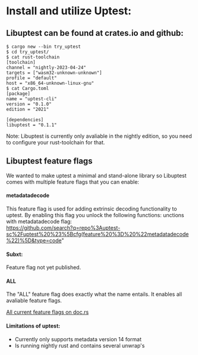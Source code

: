# Install and utilize Uptest:  


## Libuptest can be found at crates.io and github:   
```shell 
$ cargo new --bin try_uptest  
$ cd try_uptest/
$ cat rust-toolchain
[toolchain]
channel = "nightly-2023-04-24"
targets = ["wasm32-unknown-unknown"]
profile = "default"
host = "x86_64-unknown-linux-gnu"
$ cat Cargo.toml  
[package]
name = "uptest-cli"
version = "0.1.0"
edition = "2021"

[dependencies]
libuptest = "0.1.1"
```

Note: Libuptest is currently only avaliable in the nightly edition, so you need to configure your rust-toolchain for that.  

## Libuptest feature flags  
We wanted to make uptest a minimal and stand-alone library so Libuptest comes with multiple feature flags that you can enable:

#### metadatadecode
This feature flag is used for adding extrinsic decoding functionality to uptest. By enabling this flag you unlock the following functions:
unctions with metadatadecode flag:  
https://github.com/search?q=repo%3Auptest-sc%2Fuptest%20%23%5Bcfg(feature%20%3D%20%22metadatadecode%22)%5D&type=code"

#### Subxt:  
Feature flag not yet published.   


#### ALL
The "ALL" feature flag does exactly what the name entails. It enables all avaliable feature flags.    



[All current feature flags on doc.rs](https://docs.rs/crate/libuptest/0.1.1/features)  


#### Limitations of uptest:  
*  Currently only supports metadata version 14 format  
*  Is running nightly rust and contains several unwrap's  


